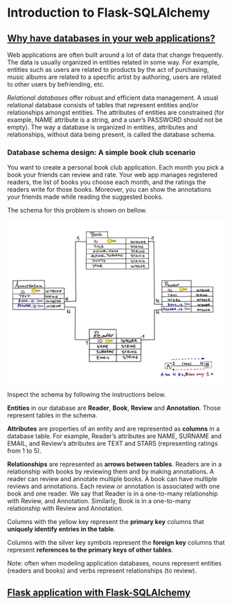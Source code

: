# Introduction to Flask-SQLAlchemy

## [Why have databases in your web applications?](https://www.codecademy.com/courses/learn-flask/lessons/flask-intro-sql-alchemy/exercises/databases-motivation-intro)

Web applications are often built around a lot of data that change frequently. 
The data is usually organized in entities related in some way. 
For example, entities such as users are related to products by the act of purchasing, music albums are related to a specific artist by authoring, users are related to other users by befriending, etc.

*Relational databases* offer robust and efficient data management. 
A usual relational database consists of tables that represent entities and/or relationships amongst entities. 
The attributes of entities are constrained (for example, NAME attribute is a string, and a user’s PASSWORD should not be empty). 
The way a database is organized in entities, attributes and relationships, without data being present, is called the database schema.

### Database schema design: A simple book club scenario

You want to create a personal book club application. 
Each month you pick a book your friends can review and rate. 
Your web app manages registered readers, the list of books you choose each month, and the ratings the readers write for those books. 
Moreover, you can show the annotations your friends made while reading the suggested books.

The schema for this problem is shown on bellow.

![book schema](images/books-schema.jpg)

Inspect the schema by following the instructions below.

**Entities** in our database are **Reader**, **Book**, **Review** and **Annotation**. 
Those represent tables in the schema.

**Attributes** are properties of an entity and are represented as **columns** in a database table. 
For example, Reader’s attributes are NAME, SURNAME and EMAIL, and Review’s attributes are TEXT and STARS (representing ratings from 1 to 5).

**Relationships** are represented as **arrows between tables**. 
Readers are in a relationship with books by reviewing them and by making annotations. 
A reader can review and annotate multiple books. 
A book can have multiple reviews and annotations. 
Each review or annotation is associated with one book and one reader. 
We say that Reader is in a one-to-many relationship with Review, and Annotation. 
Similarly, Book is in a one-to-many relationship with Review and Annotation.

Columns with the yellow key represent the **primary key** columns that **uniquely identify entries in the table**.

Columns with the silver key symbols represent the **foreign key** columns that represent **references to the primary keys of other tables**.

Note: often when modeling application databases, nouns represent entities (readers and books) and verbs represent relationships (to review).

## [Flask application with Flask-SQLAlchemy](https://www.codecademy.com/courses/learn-flask/lessons/flask-intro-sql-alchemy/exercises/flask-sqlalchemy)

